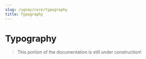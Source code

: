 ```yaml
---
slug: /ugnay/core/typography
title: Typography
---
```


# Typography
> This portion of the documentation is still under construction!